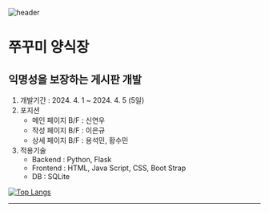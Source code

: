 ![header](https://capsule-render.vercel.app/api?type=waving&color=#3595FF&height=300&section=header&text=쭈꾸미%20양식장&fontSize=90)
# 쭈꾸미 양식장

## 익명성을 보장하는 게시판 개발

1. 개발기간 : 2024. 4. 1 ~ 2024. 4. 5 (5일)
2. 포지션
   - 메인 페이지 B/F : 신연우
   - 작성 페이지 B/F : 이은규
   - 상세 페이지 B/F : 용석민, 황수민
3. 적용기술
   - Backend : Python, Flask
   - Frontend : HTML, Java Script, CSS, Boot Strap
   - DB : SQLite

[![Top Langs](https://github-readme-stats.vercel.app/api/top-langs/?username=sumina-codewell)](https://github.com/anuraghazra/github-readme-stats)

___

